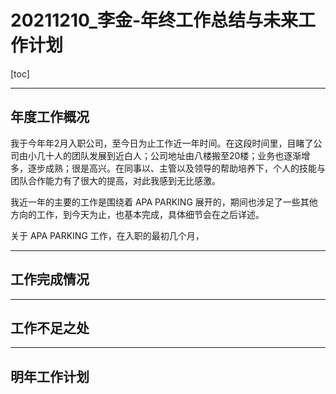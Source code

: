 # 20211210_李金-年终工作总结与未来工作计划

[toc]

---



## 年度工作概况

我于今年年2月入职公司，至今日为止工作近一年时间。在这段时间里，目睹了公司由小几十人的团队发展到近白人；公司地址由八楼搬至20楼；业务也逐渐增多，逐步成熟；很是高兴。在同事以、主管以及领导的帮助培养下，个人的技能与团队合作能力有了很大的提高，对此我感到无比感激。



我近一年的主要的工作是围绕着 APA PARKING 展开的，期间也涉足了一些其他方向的工作，到今天为止，也基本完成，具体细节会在之后详述。



关于 APA PARKING 工作，在入职的最初几个月，



---

## 工作完成情况





---



## 工作不足之处



---



## 明年工作计划